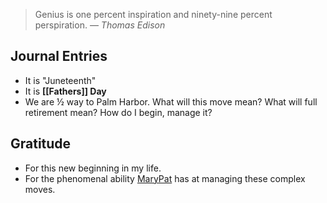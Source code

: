 

> Genius is one percent inspiration and ninety-nine percent perspiration.
> — <cite>Thomas Edison</cite>

## Journal Entries
-  It is "Juneteenth"
- It is **[[Fathers]] Day**
- We are ½ way to Palm Harbor. What will this move mean? What will full retirement mean? How do I begin, manage it?

## Gratitude
- For this new beginning in my life. 
- For the phenomenal ability [MaryPat](MaryPat.md) has at managing these complex moves.


